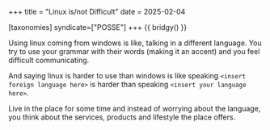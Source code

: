 +++
title = "Linux is/not Difficult"
date = 2025-02-04

[taxonomies]
syndicate=["POSSE"]
+++
{{ bridgy() }}

Using linux coming from windows is like, talking in a different language. You try to use your grammar with their words (making it an accent) and you feel difficult communicating. 

And saying linux is harder to use than windows is like speaking `<insert foreign language here>` is harder than speaking `<insert your language here>`. 

Live in the place for some time and instead of worrying about the language, you think about the services, products and lifestyle the place offers.
